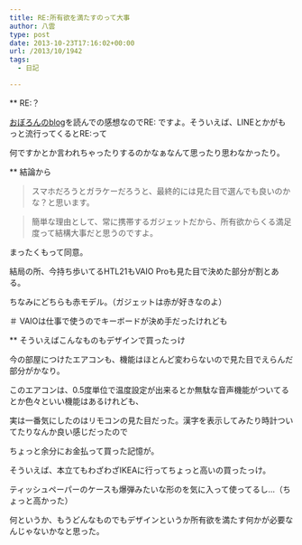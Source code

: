 ```yaml
---
title: RE:所有欲を満たすのって大事
author: 八雲
type: post
date: 2013-10-23T17:16:02+00:00
url: /2013/10/1942
tags:
  - 日記

---
```

** RE:？
  
[おぼろんのblog][1]を読んでの感想なのでRE: ですよ。そういえば、LINEとかがもっと流行ってくるとRE:って
  
何ですかとか言われちゃったりするのかなぁなんて思ったり思わなかったり。

** 結論から

> スマホだろうとガラケーだろうと、最終的には見た目で選んでも良いのかな？と思います。
  
> 簡単な理由として、常に携帯するガジェットだから、所有欲からくる満足度って結構大事だと思うのですよ。 

まったくもって同意。
  
結局の所、今持ち歩いてるHTL21もVAIO Proも見た目で決めた部分が割とある。
  
ちなみにどちらも赤モデル。（ガジェットは赤が好きなのよ）
  
＃ VAIOは仕事で使うのでキーボードが決め手だったけれども

** そういえばこんなものもデザインで買ったっけ
  
今の部屋につけたエアコンも、機能はほとんど変わらないので見た目でえらんだ部分がかなり。
  
このエアコンは、0.5度単位で温度設定が出来るとか無駄な音声機能がついてるとか色々といい機能はあるけれども、
  
実は一番気にしたのはリモコンの見た目だった。漢字を表示してみたり時計ついてたりなんか良い感じだったので
  
ちょっと余分にお金払って買った記憶が。

そういえば、本立てもわざわざIKEAに行ってちょっと高いの買ったっけ。
  
ティッシュペーパーのケースも爆弾みたいな形のを気に入って使ってるし…（ちょっと高かった）

何というか、もうどんなものでもデザインというか所有欲を満たす何かが必要なんじゃないかなと思った。

 [1]: http://blog.oboro-sam.com/2013/10/23/%E6%89%80%E6%9C%89%E6%AC%B2%E3%82%92%E6%BA%80%E3%81%9F%E3%81%99%E3%81%AE%E3%81%A3%E3%81%A6%E5%A4%A7%E4%BA%8B/
